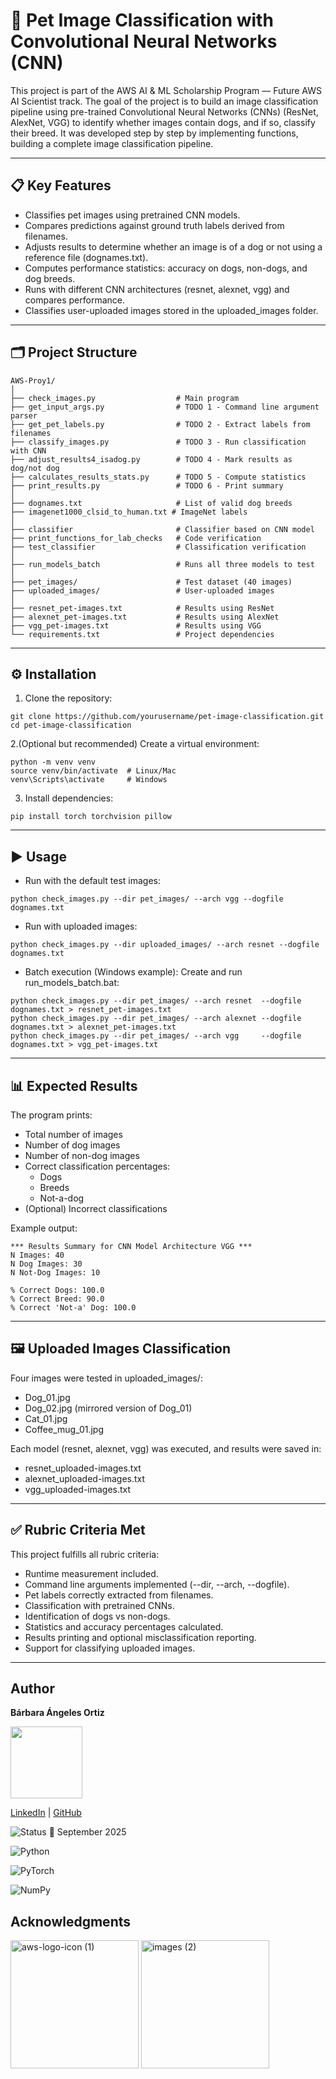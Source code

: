 # 🐾 Pet Image Classification with Convolutional Neural Networks (CNN)

This project is part of the AWS AI & ML Scholarship Program — Future AWS AI Scientist track.
The goal of the project is to build an image classification pipeline using pre-trained Convolutional Neural Networks (CNNs) (ResNet, AlexNet, VGG) to identify whether images contain dogs, and if so, classify their breed. It was developed step by step by implementing functions, building a complete image classification pipeline.

-----

## 📋 Key Features

* Classifies pet images using pretrained CNN models.
* Compares predictions against ground truth labels derived from filenames.
* Adjusts results to determine whether an image is of a dog or not using a reference file (dognames.txt).
* Computes performance statistics: accuracy on dogs, non-dogs, and dog breeds.
* Runs with different CNN architectures (resnet, alexnet, vgg) and compares performance.
* Classifies user-uploaded images stored in the uploaded_images folder.

-----

## 🗂️ Project Structure 

```text
AWS-Proy1/
│
├── check_images.py                  # Main program
├── get_input_args.py                # TODO 1 - Command line argument parser
├── get_pet_labels.py                # TODO 2 - Extract labels from filenames
├── classify_images.py               # TODO 3 - Run classification with CNN
├── adjust_results4_isadog.py        # TODO 4 - Mark results as dog/not dog
├── calculates_results_stats.py      # TODO 5 - Compute statistics
├── print_results.py                 # TODO 6 - Print summary
│
├── dognames.txt                     # List of valid dog breeds
├── imagenet1000_clsid_to_human.txt # ImageNet labels
│
├── classifier                       # Classifier based on CNN model
├── print_functions_for_lab_checks   # Code verification
├── test_classifier                  # Classification verification
│
├── run_models_batch                 # Runs all three models to test
│
├── pet_images/                      # Test dataset (40 images)
├── uploaded_images/                 # User-uploaded images
│
├── resnet_pet-images.txt            # Results using ResNet
├── alexnet_pet-images.txt           # Results using AlexNet
├── vgg_pet-images.txt               # Results using VGG
└── requirements.txt                 # Project dependencies
````
-----

## ⚙️ Installation

1. Clone the repository:

````
git clone https://github.com/yourusername/pet-image-classification.git
cd pet-image-classification
````
2.(Optional but recommended) Create a virtual environment:
````
python -m venv venv
source venv/bin/activate  # Linux/Mac
venv\Scripts\activate     # Windows
````
3. Install dependencies:
```` 
pip install torch torchvision pillow
````

-----

## ▶️ Usage

* Run with the default test images:
```` 
python check_images.py --dir pet_images/ --arch vgg --dogfile dognames.txt
````
* Run with uploaded images: 
```` 
python check_images.py --dir uploaded_images/ --arch resnet --dogfile dognames.txt
````
* Batch execution (Windows example): 
Create and run run_models_batch.bat:
```` 
python check_images.py --dir pet_images/ --arch resnet  --dogfile dognames.txt > resnet_pet-images.txt
python check_images.py --dir pet_images/ --arch alexnet --dogfile dognames.txt > alexnet_pet-images.txt
python check_images.py --dir pet_images/ --arch vgg     --dogfile dognames.txt > vgg_pet-images.txt
````
-----

## 📊 Expected Results

The program prints:

* Total number of images
* Number of dog images
* Number of non-dog images
* Correct classification percentages:
    - Dogs
    - Breeds
    - Not-a-dog
* (Optional) Incorrect classifications

Example output:
```` 
*** Results Summary for CNN Model Architecture VGG ***
N Images: 40
N Dog Images: 30
N Not-Dog Images: 10

% Correct Dogs: 100.0
% Correct Breed: 90.0
% Correct 'Not-a' Dog: 100.0
````
-----

## 🖼️ Uploaded Images Classification

Four images were tested in uploaded_images/:

* Dog_01.jpg
* Dog_02.jpg (mirrored version of Dog_01)
* Cat_01.jpg
* Coffee_mug_01.jpg

Each model (resnet, alexnet, vgg) was executed, and results were saved in:

* resnet_uploaded-images.txt
* alexnet_uploaded-images.txt
* vgg_uploaded-images.txt

-----

## ✅ Rubric Criteria Met

This project fulfills all rubric criteria:

* Runtime measurement included.
* Command line arguments implemented (--dir, --arch, --dogfile).
* Pet labels correctly extracted from filenames.
* Classification with pretrained CNNs.
* Identification of dogs vs non-dogs.
* Statistics and accuracy percentages calculated.
* Results printing and optional misclassification reporting.
* Support for classifying uploaded images.

-----

## Author
**Bárbara Ángeles Ortiz**

<img src="https://github.com/user-attachments/assets/30ea0d40-a7a9-4b19-a835-c474b5cc50fb" width="115">

[LinkedIn](https://www.linkedin.com/in/barbaraangelesortiz/) | [GitHub](https://github.com/BarbaraAngelesOrtiz)

![Status](https://img.shields.io/badge/status-finished-brightgreen) 📅 September 2025

![Python](https://img.shields.io/badge/python-3.10-blue)

![PyTorch](https://img.shields.io/badge/pytorch-2.2.0-orange)

![NumPy](https://img.shields.io/badge/numpy-1.26.0-blue)


## Acknowledgments

<img width="205" height="205" alt="aws-logo-icon (1)" src="https://github.com/user-attachments/assets/96be7e16-e0db-43c8-bdc4-83569ce3eb1c" />

<img width="205" height="205" alt="images (2)" src="https://github.com/user-attachments/assets/7084389d-848e-4802-a85a-4763cef95d0c" />



